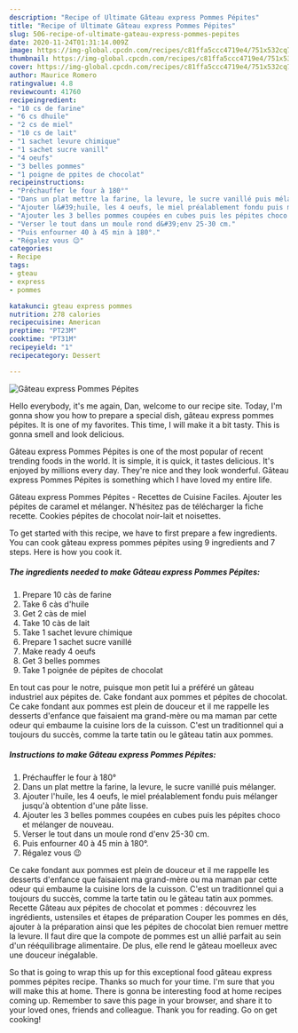 ```yaml
---
description: "Recipe of Ultimate Gâteau express Pommes Pépites"
title: "Recipe of Ultimate Gâteau express Pommes Pépites"
slug: 506-recipe-of-ultimate-gateau-express-pommes-pepites
date: 2020-11-24T01:31:14.009Z
image: https://img-global.cpcdn.com/recipes/c81ffa5ccc4719e4/751x532cq70/gateau-express-pommes-pepites-photo-principale-de-la-recette.jpg
thumbnail: https://img-global.cpcdn.com/recipes/c81ffa5ccc4719e4/751x532cq70/gateau-express-pommes-pepites-photo-principale-de-la-recette.jpg
cover: https://img-global.cpcdn.com/recipes/c81ffa5ccc4719e4/751x532cq70/gateau-express-pommes-pepites-photo-principale-de-la-recette.jpg
author: Maurice Romero
ratingvalue: 4.8
reviewcount: 41760
recipeingredient:
- "10 cs de farine"
- "6 cs dhuile"
- "2 cs de miel"
- "10 cs de lait"
- "1 sachet levure chimique"
- "1 sachet sucre vanill"
- "4 oeufs"
- "3 belles pommes"
- "1 poigne de ppites de chocolat"
recipeinstructions:
- "Préchauffer le four à 180°"
- "Dans un plat mettre la farine, la levure, le sucre vanillé puis mélanger."
- "Ajouter l&#39;huile, les 4 oeufs, le miel préalablement fondu puis mélanger jusqu&#39;à obtention d&#39;une pâte lisse."
- "Ajouter les 3 belles pommes coupées en cubes puis les pépites choco et mélanger de nouveau."
- "Verser le tout dans un moule rond d&#39;env 25-30 cm."
- "Puis enfourner 40 à 45 min à 180°."
- "Régalez vous 😉"
categories:
- Recipe
tags:
- gteau
- express
- pommes

katakunci: gteau express pommes 
nutrition: 278 calories
recipecuisine: American
preptime: "PT23M"
cooktime: "PT31M"
recipeyield: "1"
recipecategory: Dessert

---
```



![Gâteau express Pommes Pépites](https://img-global.cpcdn.com/recipes/c81ffa5ccc4719e4/751x532cq70/gateau-express-pommes-pepites-photo-principale-de-la-recette.jpg)

Hello everybody, it's me again, Dan, welcome to our recipe site. Today, I'm gonna show you how to prepare a special dish, gâteau express pommes pépites. It is one of my favorites. This time, I will make it a bit tasty. This is gonna smell and look delicious.

Gâteau express Pommes Pépites is one of the most popular of recent trending foods in the world. It is simple, it is quick, it tastes delicious. It's enjoyed by millions every day. They're nice and they look wonderful. Gâteau express Pommes Pépites is something which I have loved my entire life.

Gâteau express Pommes Pépites - Recettes de Cuisine Faciles. Ajouter les pépites de caramel et mélanger. N&#39;hésitez pas de télécharger la fiche recette. Cookies pépites de chocolat noir-lait et noisettes.


To get started with this recipe, we have to first prepare a few ingredients. You can cook gâteau express pommes pépites using 9 ingredients and 7 steps. Here is how you cook it.

<!--inarticleads1-->

##### The ingredients needed to make Gâteau express Pommes Pépites:

1. Prepare 10 càs de farine
1. Take 6 càs d&#39;huile
1. Get 2 càs de miel
1. Take 10 càs de lait
1. Take 1 sachet levure chimique
1. Prepare 1 sachet sucre vanillé
1. Make ready 4 oeufs
1. Get 3 belles pommes
1. Take 1 poignée de pépites de chocolat


En tout cas pour le notre, puisque mon petit lui a préféré un gâteau industriel aux pépites de. Cake fondant aux pommes et pépites de chocolat. Ce cake fondant aux pommes est plein de douceur et il me rappelle les desserts d&#39;enfance que faisaient ma grand-mère ou ma maman par cette odeur qui embaume la cuisine lors de la cuisson. C&#39;est un traditionnel qui a toujours du succès, comme la tarte tatin ou le gâteau tatin aux pommes. 

<!--inarticleads2-->

##### Instructions to make Gâteau express Pommes Pépites:

1. Préchauffer le four à 180°
1. Dans un plat mettre la farine, la levure, le sucre vanillé puis mélanger.
1. Ajouter l&#39;huile, les 4 oeufs, le miel préalablement fondu puis mélanger jusqu&#39;à obtention d&#39;une pâte lisse.
1. Ajouter les 3 belles pommes coupées en cubes puis les pépites choco et mélanger de nouveau.
1. Verser le tout dans un moule rond d&#39;env 25-30 cm.
1. Puis enfourner 40 à 45 min à 180°.
1. Régalez vous 😉


Ce cake fondant aux pommes est plein de douceur et il me rappelle les desserts d&#39;enfance que faisaient ma grand-mère ou ma maman par cette odeur qui embaume la cuisine lors de la cuisson. C&#39;est un traditionnel qui a toujours du succès, comme la tarte tatin ou le gâteau tatin aux pommes. Recette Gâteau aux pépites de chocolat et pommes : découvrez les ingrédients, ustensiles et étapes de préparation Couper les pommes en dés, ajouter à la préparation ainsi que les pépites de chocolat bien remuer mettre la levure. Il faut dire que la compote de pommes est un allié parfait au sein d&#39;un rééquilibrage alimentaire. De plus, elle rend le gâteau moelleux avec une douceur inégalable. 

So that is going to wrap this up for this exceptional food gâteau express pommes pépites recipe. Thanks so much for your time. I'm sure that you will make this at home. There is gonna be interesting food at home recipes coming up. Remember to save this page in your browser, and share it to your loved ones, friends and colleague. Thank you for reading. Go on get cooking!
